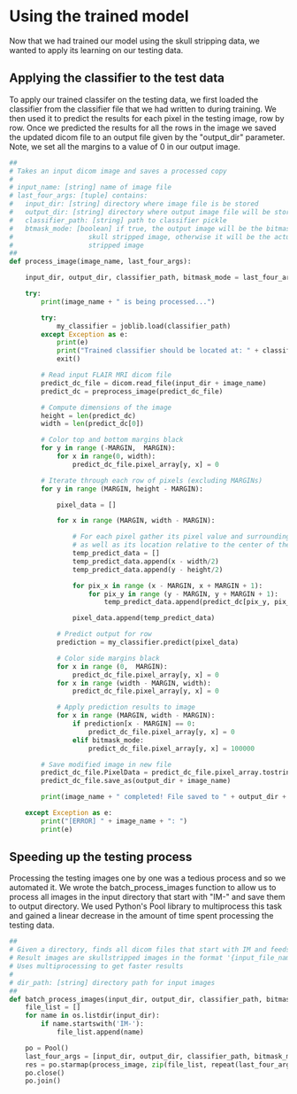 # Using the trained model

Now that we had trained our model using the skull stripping data, we wanted to apply its learning on our testing data. 

## Applying the classifier to the test data

To apply our trained classifer on the testing data, we first loaded the classifier from the classifier file that we had written to during training. We then used it to predict the results for each pixel in the testing image, row by row. Once we predicted the results for all the rows in the image we saved the updated dicom file to an output file given by the "output_dir" parameter. Note, we set all the margins to a value of 0 in our output image.

```python
##
# Takes an input dicom image and saves a processed copy
#
# input_name: [string] name of image file
# last_four_args: [tuple] contains:
#   input_dir: [string] directory where image file is be stored
#   output_dir: [string] directory where output image file will be stored
#   classifier_path: [string] path to classifier pickle
#   btmask_mode: [boolean] if true, the output image will be the bitmask for the
#                   skull stripped image, otherwise it will be the actual skull
#                   stripped image
##
def process_image(image_name, last_four_args):

    input_dir, output_dir, classifier_path, bitmask_mode = last_four_args

    try:
        print(image_name + " is being processed...")

        try:
            my_classifier = joblib.load(classifier_path)
        except Exception as e:
            print(e)
            print("Trained classifier should be located at: " + classifier_path)
            exit()

        # Read input FLAIR MRI dicom file
        predict_dc_file = dicom.read_file(input_dir + image_name)
        predict_dc = preprocess_image(predict_dc_file)

        # Compute dimensions of the image
        height = len(predict_dc)
        width = len(predict_dc[0])

        # Color top and bottom margins black
        for y in range (-MARGIN,  MARGIN):
            for x in range(0, width):
                predict_dc_file.pixel_array[y, x] = 0

        # Iterate through each row of pixels (excluding MARGINs)
        for y in range (MARGIN, height - MARGIN):

            pixel_data = []

            for x in range (MARGIN, width - MARGIN):

                # For each pixel gather its pixel value and surrounding and pixel values
                # as well as its location relative to the center of the image
                temp_predict_data = []
                temp_predict_data.append(x - width/2)
                temp_predict_data.append(y - height/2)

                for pix_x in range (x - MARGIN, x + MARGIN + 1):
                    for pix_y in range (y - MARGIN, y + MARGIN + 1):
                        temp_predict_data.append(predict_dc[pix_y, pix_x])

                pixel_data.append(temp_predict_data)

            # Predict output for row
            prediction = my_classifier.predict(pixel_data)

            # Color side margins black
            for x in range (0,  MARGIN):
                predict_dc_file.pixel_array[y, x] = 0
            for x in range (width - MARGIN, width):
                predict_dc_file.pixel_array[y, x] = 0

            # Apply prediction results to image
            for x in range (MARGIN, width - MARGIN):
                if prediction[x - MARGIN] == 0:
                    predict_dc_file.pixel_array[y, x] = 0
                elif bitmask_mode:
                    predict_dc_file.pixel_array[y, x] = 100000

        # Save modified image in new file
        predict_dc_file.PixelData = predict_dc_file.pixel_array.tostring()
        predict_dc_file.save_as(output_dir + image_name)

        print(image_name + " completed! File saved to " + output_dir + image_name)

    except Exception as e:
        print("[ERROR] " + image_name + ": ")
        print(e)
```

## Speeding up the testing process

Processing the testing images one by one was a tedious process and so we automated it. We wrote the batch_process_images function to allow us to process all images in the input directory that start with "IM-" and save them to output directory.
We used Python's Pool library to multiprocess this task and gained a linear decrease in the amount of time spent processing the testing data.

```python
##
# Given a directory, finds all dicom files that start with IM and feeds them in for processing
# Result images are skullstripped images in the format '{input_file_name}.ML_out.dcm'
# Uses multiprocessing to get faster results
#
# dir_path: [string] directory path for input images
##
def batch_process_images(input_dir, output_dir, classifier_path, bitmask_mode):
    file_list = []
    for name in os.listdir(input_dir):
        if name.startswith('IM-'):
            file_list.append(name)

    po = Pool()
    last_four_args = [input_dir, output_dir, classifier_path, bitmask_mode]
    res = po.starmap(process_image, zip(file_list, repeat(last_four_args)))
    po.close()
    po.join()
```